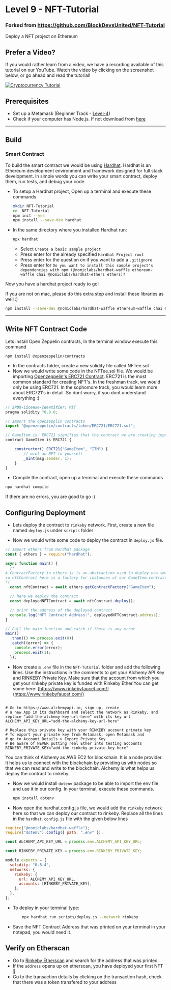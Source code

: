 # Level 9 - NFT-Tutorial 

### Forked from https://github.com/BlockDevsUnited/NFT-Tutorial

Deploy a NFT project on Ethereum

## Prefer a Video?
If you would rather learn from a video, we have a recording available of this tutorial on our YouTube. Watch the video by clicking on the screenshot below, or go ahead and read the tutorial!

[![Cryptocurrency Tutorial](https://i.imgur.com/klHysek.png)](https://www.youtube.com/watch?v=uwnAXAsd428 "NFT Tutorial")

## Prerequisites

- Set up a Metamask (Beginner Track - [Level-4](https://github.com/LearnWeb3DAO/Crypto-Wallets))
- Check if your computer has Node.js. If not download from [here](https://nodejs.org/en/download/)

---

## Build

### Smart Contract

To build the smart contract we would be using [Hardhat](https://hardhat.org/).
Hardhat is an Ethereum development environment and framework designed for full stack development. In simple words you can write your smart contract, deploy them, run tests, and debug your code.

- To setup a Hardhat project, Open up a terminal and execute these commands

  ```bash
  mkdir NFT-Tutorial
  cd  NFT-Tutorial
  npm init --yes
  npm install --save-dev hardhat
  ```

- In the same directory where you installed Hardhat run:

  ```bash
  npx hardhat
  ```

  - Select `Create a basic sample project`
  - Press enter for the already specified `Hardhat Project root`
  - Press enter for the question on if you want to add a `.gitignore`
  - Press enter for `Do you want to install this sample project's dependencies with npm (@nomiclabs/hardhat-waffle ethereum-waffle chai @nomiclabs/hardhat-ethers ethers)?`

Now you have a hardhat project ready to go!

If you are not on mac, please do this extra step and install these libraries as well :)

```bash
npm install --save-dev @nomiclabs/hardhat-waffle ethereum-waffle chai @nomiclabs/hardhat-ethers ethers
```

---

## Write NFT Contract Code

Lets install Open Zeppelin contracts, In the terminal window execute this command

```
npm install @openzeppelin/contracts
```

- In the contracts folder, create a new solidity file called NFTee.sol
- Now we would write some code in the NFTee.sol file. We would be importing [Openzeppelin's ERC721 Contract](https://github.com/OpenZeppelin/openzeppelin-contracts/blob/master/contracts/token/ERC721/ERC721.sol). ERC721 is the most common standard for creating NFT's. In the freshman track, we would only be using ERC721. In the sophomore track, you would learn more about ERC721's in detail. So dont worry, if you dont understand everything :)

```js
// SPDX-License-Identifier: MIT
pragma solidity ^0.8.0;

// Import the openzepplin contracts
import "@openzeppelin/contracts/token/ERC721/ERC721.sol";

// GameItem is  ERC721 signifies that the contract we are creating imports ERC721 and follows ERC721 contract from openzeppelin
contract GameItem is ERC721 {

    constructor() ERC721("GameItem", "ITM") {
        // mint an NFT to yourself
        _mint(msg.sender, 1);
    }
}
```

- Compile the contract, open up a terminal and execute these commands

```bash
npx hardhat compile
```

If there are no errors, you are good to go :)

## Configuring Deployment

- Lets deploy the contract to `rinkeby` network. First, create a new file named `deploy.js` under `scripts` folder

- Now we would write some code to deploy the contract in `deploy.js` file.

```js
// Import ethers from Hardhat package
const { ethers } = require("hardhat");

async function main() {
  /*
A ContractFactory in ethers.js is an abstraction used to deploy new smart contracts,
so nftContract here is a factory for instances of our GameItem contract.
*/
  const nftContract = await ethers.getContractFactory("GameItem");

  // here we deploy the contract
  const deployedNFTContract = await nftContract.deploy();

  // print the address of the deployed contract
  console.log("NFT Contract Address:", deployedNFTContract.address);
}

// Call the main function and catch if there is any error
main()
  .then(() => process.exit(0))
  .catch((error) => {
    console.error(error);
    process.exit(1);
  });
```

- Now create a `.env` file in the `NFT-Tutorial` folder and add the following lines. Use the instructions in the comments to get your Alchemy API Key and RINKEBY Private Key. Make sure that the account from which you get your rinkeby private key is funded with Rinkeby Ether.You can get some here: [https://www.rinkebyfaucet.com/](https://www.rinkebyfaucet.com/)

```

# Go to https://www.alchemyapi.io, sign up, create
# a new App in its dashboard and select the network as Rinkeby, and replace "add-the-alchemy-key-url-here" with its key url
ALCHEMY_API_KEY_URL="add-the-alchemy-key-url-here"

# Replace this private key with your RINKEBY account private key
# To export your private key from Metamask, open Metamask and
# go to Account Details > Export Private Key
# Be aware of NEVER putting real Ether into testing accounts
RINKEBY_PRIVATE_KEY="add-the-rinkeby-private-key-here"

```

You can think of Alchemy as AWS EC2 for blockchain. It is a node provider. It helps us to connect with the blockchain by providing us with nodes so that we can read and write to the blockchain. Alchemy is what helps us deploy the contract to rinkeby.

- Now we would install `dotenv` package to be able to import the env file and use it in our config.
  In your terminal, execute these commands.
  ```bash
  npm install dotenv
  ```
- Now open the hardhat.config.js file, we would add the `rinkeby` network here so that we can deploy our contract to rinkeby. Replace all the lines in the `hardhat.config.js` file with the given below lines

```js
require("@nomiclabs/hardhat-waffle");
require("dotenv").config({ path: ".env" });

const ALCHEMY_API_KEY_URL = process.env.ALCHEMY_API_KEY_URL;

const RINKEBY_PRIVATE_KEY = process.env.RINKEBY_PRIVATE_KEY;

module.exports = {
  solidity: "0.8.4",
  networks: {
    rinkeby: {
      url: ALCHEMY_API_KEY_URL,
      accounts: [RINKEBY_PRIVATE_KEY],
    },
  },
};
```

- To deploy in your terminal type:
  ```bash
      npx hardhat run scripts/deploy.js --network rinkeby
  ```
- Save the NFT Contract Address that was printed on your terminal in your notepad, you would need it.

## Verify on Etherscan

- Go to [Rinkeby Etherscan](https://rinkeby.etherscan.io/) and search for the address that was printed.
- If the `address` opens up on etherscan, you have deployed your first NFT 🎉
- Go to the transaction details by clicking on the transaction hash, check that there was a token transfered to your address
